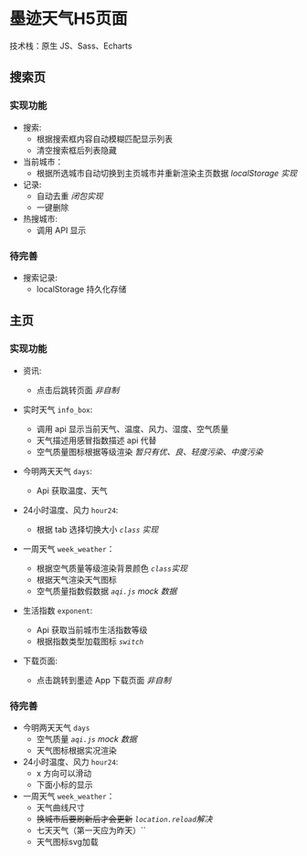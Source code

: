 # 墨迹天气H5页面
技术栈：原生 JS、Sass、Echarts

## 搜索页
### 实现功能
+ 搜索:
  + 根据搜索框内容自动模糊匹配显示列表
  + 清空搜索框后列表隐藏
+ 当前城市：
  + 根据所选城市自动切换到主页城市并重新渲染主页数据 *localStorage 实现*
+ 记录:
  + 自动去重 *闭包实现*
  + 一键删除
+ 热搜城市:
  + 调用 API 显示
### 待完善
+ 搜索记录:
  + localStorage 持久化存储

## 主页
### 实现功能
+ 资讯:
  + 点击后跳转页面 *非自制*
+ 实时天气 `info_box`:
  + 调用 api 显示当前天气、温度、风力、湿度、空气质量
  + 天气描述用感冒指数描述 api 代替
  + 空气质量图标根据等级渲染 *暂只有优、良、轻度污染、中度污染*
+ 今明两天天气 `days`:
  + Api 获取温度、天气
+ 24小时温度、风力 `hour24`:
  + 根据 tab 选择切换大小 *`class` 实现*
+ 一周天气 `week_weather`：
  + 根据空气质量等级渲染背景颜色 *`class`实现*
  + 根据天气渲染天气图标
  + 空气质量指数假数据  *`aqi.js` mock 数据*

+ 生活指数 `exponent`:
  + Api 获取当前城市生活指数等级
  + 根据指数类型加载图标 *`switch`*
+ 下载页面:
  + 点击跳转到墨迹 App 下载页面 *非自制*
### 待完善
+ 今明两天天气 `days`
  + 空气质量 *`aqi.js` mock 数据*
  + 天气图标根据实况渲染
+ 24小时温度、风力 `hour24`:
  + x 方向可以滑动
  + 下面小标的显示
+ 一周天气 `week_weather`：
  + 天气曲线尺寸
  + ~~换城市后要刷新后才会更新~~ *`location.reload`解决*
  + 七天天气（第一天应为昨天）``
  + 天气图标svg加载
